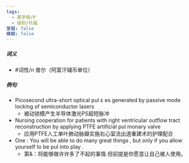 ```yaml
---
tags:
  - 首字母/P
  - 级别/托福
掌握: false
模糊: false
---
```

##### 词义
- #词性/n  普尔（阿富汗辅币单位）
##### 例句
- Picosecond ultra-short optical pul ε es generated by passive mode locking of semiconductor lasers
	- 被动锁模产生半导体激光PS超短脉冲
- Nursing cooperation for patients with right ventricular outflow tract reconstruction by applying PTFE artificial pul monary valve
	- 应用PTFE人工单叶肺动脉瓣实施右心室流出道重建术的护理配合
- One : You will be able to do many great things , but only if you allow yourself to be pul into play .
	- 第&：将能够做许许多了不起的事情.但前提是你愿意让自己被人使用。
